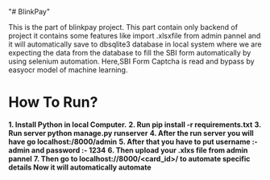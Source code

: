 "# BlinkPay" 

This is the part of blinkpay project.
This part contain only backend of project it contains some features like import .xlsxfile from admin pannel and it will automatically save to dbsqlite3 database in local system where we are expecting the data from the database to fill the SBI form automatically by using selenium automation.
Here,SBI Form Captcha is read and bypass by easyocr model of machine learning.

# How To Run?
**1. Install Python in local Computer.**
**2. Run pip install -r requirements.txt**
**3. Run server python manage.py runserver**
**4. After the run server you will have go localhost:/8000/admin**
**5. After that you have to put username :- admin and password :- 1234**
**6. Then upload your .xlxs file from admin pannel**
**7. Then go to localhost://8000/<card_id>/ to automate specific details Now it will automatically automate**
